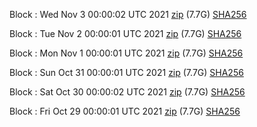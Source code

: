 Block [](https://insight.dash.org/insight/block/): Wed Nov  3 00:00:02 UTC 2021 [zip](https://dash-bootstrap.ams3.digitaloceanspaces.com/mainnet/2021-11-03/bootstrap.dat.zip) (7.7G) [SHA256](https://dash-bootstrap.ams3.digitaloceanspaces.com/mainnet/2021-11-03/sha256.txt)

Block [](https://insight.dash.org/insight/block/): Tue Nov  2 00:00:01 UTC 2021 [zip](https://dash-bootstrap.ams3.digitaloceanspaces.com/mainnet/2021-11-02/bootstrap.dat.zip) (7.7G) [SHA256](https://dash-bootstrap.ams3.digitaloceanspaces.com/mainnet/2021-11-02/sha256.txt)

Block [](https://insight.dash.org/insight/block/): Mon Nov  1 00:00:01 UTC 2021 [zip](https://dash-bootstrap.ams3.digitaloceanspaces.com/mainnet/2021-11-01/bootstrap.dat.zip) (7.7G) [SHA256](https://dash-bootstrap.ams3.digitaloceanspaces.com/mainnet/2021-11-01/sha256.txt)

Block [](https://insight.dash.org/insight/block/): Sun Oct 31 00:00:01 UTC 2021 [zip](https://dash-bootstrap.ams3.digitaloceanspaces.com/mainnet/2021-10-31/bootstrap.dat.zip) (7.7G) [SHA256](https://dash-bootstrap.ams3.digitaloceanspaces.com/mainnet/2021-10-31/sha256.txt)

Block [](https://insight.dash.org/insight/block/): Sat Oct 30 00:00:02 UTC 2021 [zip](https://dash-bootstrap.ams3.digitaloceanspaces.com/mainnet/2021-10-30/bootstrap.dat.zip) (7.7G) [SHA256](https://dash-bootstrap.ams3.digitaloceanspaces.com/mainnet/2021-10-30/sha256.txt)

Block [](https://insight.dash.org/insight/block/): Fri Oct 29 00:00:01 UTC 2021 [zip](https://dash-bootstrap.ams3.digitaloceanspaces.com/mainnet/2021-10-29/bootstrap.dat.zip) (7.7G) [SHA256](https://dash-bootstrap.ams3.digitaloceanspaces.com/mainnet/2021-10-29/sha256.txt)
